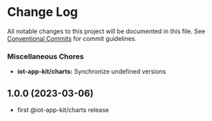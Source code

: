 # Change Log

All notable changes to this project will be documented in this file.
See [Conventional Commits](https://conventionalcommits.org) for commit guidelines.

### Miscellaneous Chores

* **iot-app-kit/charts:** Synchronize undefined versions
## 1.0.0 (2023-03-06)
* first @iot-app-kit/charts release
